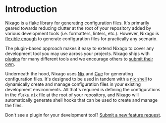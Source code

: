 # Introduction

Nixago is a [flake][1] library for generating configuration files. It's
primarily geared towards reducing clutter at the root of your repository added
by various development tools (i.e. formatters, linters, etc.). However, Nixago
is [flexible enough](./usage/customizing.md) to generate configuration files for
practically any scenario.

The plugin-based approach makes it easy to extend Nixago to cover any
development tool you may use across your projects. Nixago ships with
[plugins](./plugins.md) for many different tools and we encourage others to
[submit their own](./contributing/plugins.md).

Underneath the hood, Nixago uses [Nix][2] and [Cue][3] for generating
configuration files. It's designed to be used in tandem with a [nix shell][4] to
dynamically create and manage configuration files in your existing development
environments. All that's required is defining the configurations in the
`flake.nix` file at the root of your repository, and Nixago will automatically
generate shell hooks that can be used to create and manage the files.

Don't see a plugin for your development tool? [Submit a new feature request][5].

[1]: https://nixos.wiki/wiki/Flakes
[2]: https://nixos.org/
[3]: https://cuelang.org/
[4]: https://nixos.org/manual/nix/stable/command-ref/nix-shell.html
[5]: https://github.com/jmgilman/nixago/issues/new

